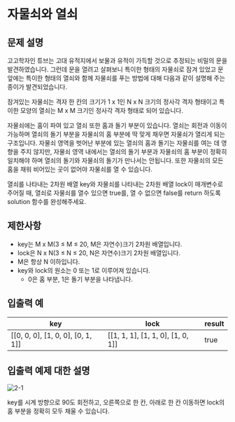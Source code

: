 # 자물쇠와 열쇠

## 문제 설명
고고학자인 튜브는 고대 유적지에서 보물과 유적이 가득할 것으로 추정되는 비밀의 문을 발견하였습니다. 그런데 문을 열려고 살펴보니 특이한 형태의 자물쇠로 잠겨 있었고 문 앞에는 특이한 형태의 열쇠와 함께 자물쇠를 푸는 방법에 대해 다음과 같이 설명해 주는 종이가 발견되었습니다.

잠겨있는 자물쇠는 격자 한 칸의 크기가 1 x 1인 N x N 크기의 정사각 격자 형태이고 특이한 모양의 열쇠는 M x M 크기인 정사각 격자 형태로 되어 있습니다.

자물쇠에는 홈이 파여 있고 열쇠 또한 홈과 돌기 부분이 있습니다. 열쇠는 회전과 이동이 가능하며 열쇠의 돌기 부분을 자물쇠의 홈 부분에 딱 맞게 채우면 자물쇠가 열리게 되는 구조입니다. 자물쇠 영역을 벗어난 부분에 있는 열쇠의 홈과 돌기는 자물쇠를 여는 데 영향을 주지 않지만, 자물쇠 영역 내에서는 열쇠의 돌기 부분과 자물쇠의 홈 부분이 정확히 일치해야 하며 열쇠의 돌기와 자물쇠의 돌기가 만나서는 안됩니다. 또한 자물쇠의 모든 홈을 채워 비어있는 곳이 없어야 자물쇠를 열 수 있습니다.

열쇠를 나타내는 2차원 배열 key와 자물쇠를 나타내는 2차원 배열 lock이 매개변수로 주어질 때, 열쇠로 자물쇠를 열수 있으면 true를, 열 수 없으면 false를 return 하도록 solution 함수를 완성해주세요.

## 제한사항
* key는 M x M(3 ≤ M ≤ 20, M은 자연수)크기 2차원 배열입니다.
* lock은 N x N(3 ≤ N ≤ 20, N은 자연수)크기 2차원 배열입니다.
* M은 항상 N 이하입니다.
* key와 lock의 원소는 0 또는 1로 이루어져 있습니다.
  * 0은 홈 부분, 1은 돌기 부분을 나타냅니다.

## 입출력 예
|key|	lock|	result|
|--|---|---|
|[[0, 0, 0], [1, 0, 0], [0, 1, 1]]|	[[1, 1, 1], [1, 1, 0], [1, 0, 1]]|	true|

## 입출력 예제 대한 설명
![2-1](https://user-images.githubusercontent.com/59636424/93714837-2a39ed80-fba0-11ea-9619-a66deb441a1e.png)

key를 시계 방향으로 90도 회전하고, 오른쪽으로 한 칸, 아래로 한 칸 이동하면 lock의 홈 부분을 정확히 모두 채울 수 있습니다.
